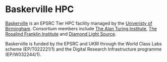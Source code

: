 # Baskerville HPC

[Baskerville](https://www.baskerville.ac.uk/) is an EPSRC Tier HPC facility managed by the [Univeristy of Birmingham](https://www.birmingham.ac.uk). Consortium members include [The Alan Turing Institute](https://www.turing.ac.uk/), [The Rosalind Franklin Institute](https://www.rfi.ac.uk/) and [Diamond Light Source](https://www.diamond.ac.uk/).

Baskerville is funded by the EPSRC and UKRI through the World Class Labs scheme (EP/T022221/1) and the Digital Research Infrastructure programme (EP/W032244/1).
